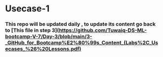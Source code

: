 # Usecase-1
### This repo will be updated daily , to update its content go back to [This file in step 3](https://github.com/Tuwaiq-DS-ML-bootcamp-V-7/Day-3/blob/main/3-_GitHub_for_Bootcamp%E2%80%99s_Content_(Labs%2C_Usecases_%26%20Lessons.pdf)
